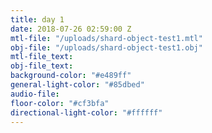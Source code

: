 ```yaml
---
title: day 1
date: 2018-07-26 02:59:00 Z
mtl-file: "/uploads/shard-object-test1.mtl"
obj-file: "/uploads/shard-object-test1.obj"
mtl-file_text: 
obj-file_text: 
background-color: "#e489ff"
general-light-color: "#85dbed"
audio-file: 
floor-color: "#cf3bfa"
directional-light-color: "#ffffff"
---
```


